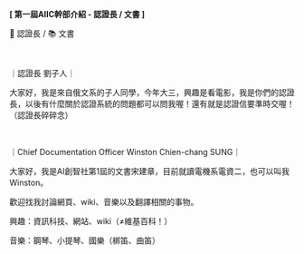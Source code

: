**[ 第一屆AIIC幹部介紹 - 認證長 / 文書 ]**

📝 認證長 / 📚 文書

&nbsp;

｜認證長 劉子人｜

大家好，我是來自俄文系的子人同學，今年大三，興趣是看電影，我是你們的認證長，以後有什麼關於認證系統的問題都可以問我喔！還有就是認證信要準時交喔！（認證長碎碎念）

&nbsp;

｜Chief Documentation Officer Winston Chien-chang SUNG｜

大家好，我是AI創智社第1屆的文書宋建章，目前就讀電機系電資二，也可以叫我Winston。

歡迎找我討論網頁、wiki、音樂以及翻譯相關的事物。

興趣：資訊科技、網站、wiki（≠維基百科！）

音樂：鋼琴、小提琴、國樂（梆笛、曲笛）
